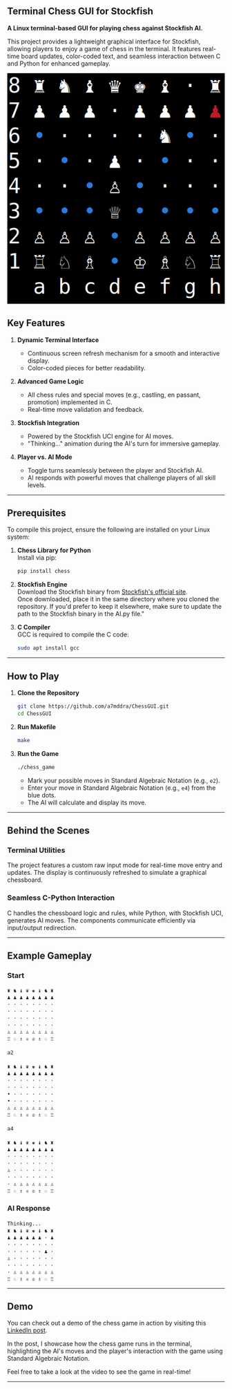 ## Terminal Chess GUI for Stockfish

**A Linux terminal-based GUI for playing chess against Stockfish AI.**

This project provides a lightweight graphical interface for Stockfish, allowing players to enjoy a game of chess in the terminal.
It features real-time board updates, color-coded text, and seamless interaction between C and Python for enhanced gameplay.


![App Screenshot](terminal/test.png)

## **Key Features**

1. **Dynamic Terminal Interface**  
   - Continuous screen refresh mechanism for a smooth and interactive display.
   - Color-coded pieces for better readability.

2. **Advanced Game Logic**  
   - All chess rules and special moves (e.g., castling, en passant, promotion) implemented in C.  
   - Real-time move validation and feedback.

3. **Stockfish Integration**  
   - Powered by the Stockfish UCI engine for AI moves.  
   - "Thinking..." animation during the AI's turn for immersive gameplay.

4. **Player vs. AI Mode**  
   - Toggle turns seamlessly between the player and Stockfish AI.  
   - AI responds with powerful moves that challenge players of all skill levels.

---

## **Prerequisites**

To compile this project, ensure the following are installed on your Linux system:

1. **Chess Library for Python**  
   Install via pip:  
   ```bash
   pip install chess
   ```

2. **Stockfish Engine**  
   Download the Stockfish binary from [Stockfish's official site](https://stockfishchess.org/download/).  
   Once downloaded, place it in the same directory where you cloned the repository. If you'd prefer to keep it elsewhere, make sure to update the path to the Stockfish binary in the AI.py file."


3. **C Compiler**  
   GCC is required to compile the C code:  
   ```bash
   sudo apt install gcc
   ```

---

## **How to Play**

1. **Clone the Repository**
   ```bash
   git clone https://github.com/a7mddra/ChessGUI.git
   cd ChessGUI
   ```

2. **Run Makefile**
   ```bash
   make
   ```

3. **Run the Game**
   ```bash
   ./chess_game
   ```

   - Mark your possible moves in Standard Algebraic Notation (e.g., `e2`).
   - Enter your move in Standard Algebraic Notation (e.g., `e4`) from the blue dots.
   - The AI will calculate and display its move.

---

## **Behind the Scenes**

### **Terminal Utilities**
The project features a custom raw input mode for real-time move entry and updates. The display is continuously refreshed to simulate a graphical chessboard.

### **Seamless C-Python Interaction**
C handles the chessboard logic and rules, while Python, with Stockfish UCI, generates AI moves. The components communicate efficiently via input/output redirection.

---

## **Example Gameplay**

### **Start**
```
♜ ♞ ♝ ♛ ♚ ♝ ♞ ♜ 
♟ ♟ ♟ ♟ ♟ ♟ ♟ ♟ 
· · · · · · · · 
· · · · · · · · 
· · · · · · · · 
· · · · · · · · 
♙ ♙ ♙ ♙ ♙ ♙ ♙ ♙ 
♖ ♘ ♗ ♕ ♔ ♗ ♘ ♖ 

a2

♜ ♞ ♝ ♛ ♚ ♝ ♞ ♜ 
♟ ♟ ♟ ♟ ♟ ♟ ♟ ♟ 
· · · · · · · · 
· · · · · · · · 
• · · · · · · · 
• · · · · · · · 
♙ ♙ ♙ ♙ ♙ ♙ ♙ ♙ 
♖ ♘ ♗ ♕ ♔ ♗ ♘ ♖ 

a4

♜ ♞ ♝ ♛ ♚ ♝ ♞ ♜ 
♟ ♟ ♟ ♟ ♟ ♟ ♟ ♟ 
· · · · · · · · 
· · · · · · · · 
♙ · · · · · · · 
· · · · · · · · 
· ♙ ♙ ♙ ♙ ♙ ♙ ♙ 
♖ ♘ ♗ ♕ ♔ ♗ ♘ ♖ 
```

### **AI Response**
```
Thinking...
♜ ♞ ♝ ♛ ♚ ♝ ♞ ♜ 
♟ ♟ ♟ ♟ ♟ ♟ · ♟ 
· · · · · · · · 
· · · · · · ♟ · 
♙ · · · · · · · 
· · · · · · · · 
· ♙ ♙ ♙ ♙ ♙ ♙ ♙ 
♖ ♘ ♗ ♕ ♔ ♗ ♘ ♖ 
```

---

## **Demo**

You can check out a demo of the chess game in action by visiting this [LinkedIn post](https://www.linkedin.com/posts/a7mddra_i-made-chess-in-terminal-using-c-hundreds-activity-7270785844255342592-MBoo?utm_source=share&utm_medium=member_desktop).

In the post, I showcase how the chess game runs in the terminal, highlighting the AI's moves and the player's interaction with the game using Standard Algebraic Notation.

Feel free to take a look at the video to see the game in real-time!

---
